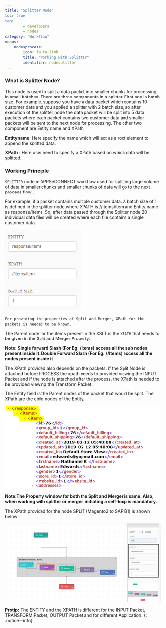 ```yaml
---
title: "Splitter Node"
toc: true
tag: 
        - developers
        - nodes
category: "Workflow"
menus: 
    nodesprocess:
        icon: fa fa-link
        title: "Working with Splitter" 
        identifier: nodesplitter
---
```


### What is Splitter Node?

This node is used to split a data packet into smaller chunks for processing in small batches. There are three components in a splitter. First one is batch size. For example, suppose you have a data packet which contains 10 customer data and you applied a splitter with 2 batch size, so after execution of the splitter node the data packet will be split into 5 data packets where each packet contains two customer data and smaller packets will be sent to the next node for processing. The other two component are Entity name and XPath.

**Entityname**: Here specify the name which will act as a root element to append the splitted data.

 **XPath** : Here user need to specify a XPath based on which data will be splitted.

### Working Principle

`SPLITTER` node in APPSeCONNECT workflow used for splitting large volume of data in smaller chunks and smaller chunks of data will go to the next process flow .

For example: if a packet contains multiple customer data. A batch size of 1 is defined in the splitter node,where XPATH  is  //items/item and Entity name as response/items. 
So, after data passed through the Splitter node 20 individual data files will be created where each file contains a single customer data.

![Splitter](/staticfiles/workflow-management/media/Splitter/Splitter.png)

`For providing the properties of Split and Merger, XPath for the packets is needed to be known.` 

The Parent node for the items present in the XSLT is the `XPATH` that needs to be given in the Split and Merger Property.

**Note: Single forward Slash (For Eg: /Items) access all the sub nodes present inside it. 
Double Forward Slash (For Eg: //Items) access all the nodes present inside it**

The XPath provided also depends on the packets. If the Split Node is attached before PROCESS the xpath needs to provided 
viewing the INPUT Packet and if the node is attached after the process, the XPath is needed to be provided
viewing the Transform Packet.

The Entity field is the Parent nodes of the packet that would be split. The XPath are the child nodes of the Entity.

![TroubleshootingSplitter2](/staticfiles/workflow-management/media/Splitter/TroubleshootingSplitter2.png)

**Note:The Property window for both the Split and Merger is same. Also, when working with splitter or merger, initiating a self-loop is mandatory.**  


The XPath provided for the node SPLIT (Magento2 to SAP B1) is shown below:

![TroubleshootingSplitter1](/staticfiles/workflow-management/media/Splitter/TroubleshootingSplitter1.png)


**Protip:** The ENTITY and the XPATH is different for the INPUT Packet, TRANSFORM Packet, OUTPUT Packet and for 
different Application.
{: .notice--info}
